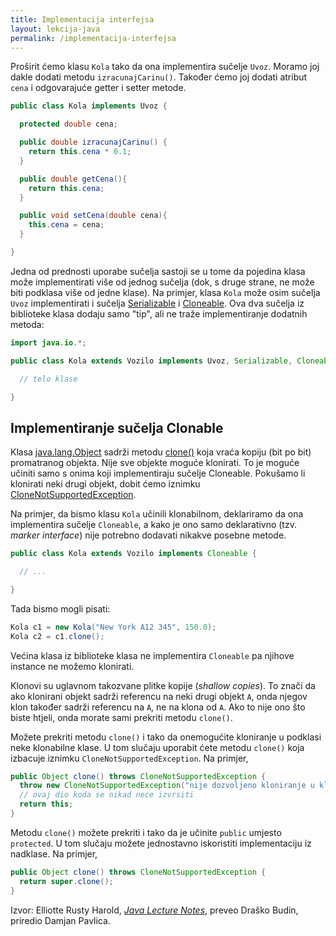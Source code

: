 ```yaml
---
title: Implementacija interfejsa
layout: lekcija-java
permalink: /implementacija-interfejsa
---
```


Proširit ćemo klasu `Kola` tako da ona implementira sučelje `Uvoz`. Moramo joj dakle dodati metodu `izracunajCarinu()`. Također ćemo joj dodati atribut `cena` i odgovarajuće getter i setter metode.

```java
public class Kola implements Uvoz {

  protected double cena;

  public double izracunajCarinu() {
    return this.cena * 0.1;
  }

  public double getCena(){
    return this.cena;
  }

  public void setCena(double cena){
    this.cena = cena;
  }

}
```

Jedna od prednosti uporabe sučelja sastoji se u tome da pojedina klasa može implementirati više od jednog sučelja (dok, s druge strane, ne može biti podklasa više od jedne klase). Na primjer, klasa `Kola` može osim sučelja `Uvoz` implementirati i sučelja [Serializable](https://docs.oracle.com/javase/7/docs/api/java/io/Serializable.html) i [Cloneable](https://docs.oracle.com/javase/7/docs/api/java/lang/Cloneable.html). Ova dva sučelja iz biblioteke klasa dodaju samo "tip", ali ne traže implementiranje dodatnih metoda:

```java
import java.io.*;

public class Kola extends Vozilo implements Uvoz, Serializable, Cloneable {

  // telo klase

}
```

## Implementiranje sučelja Clonable

Klasa [java.lang.Object](https://docs.oracle.com/javase/7/docs/api/java/lang/Object.html) sadrži metodu [clone()](https://docs.oracle.com/javase/7/docs/api/java/lang/Object.html#clone()) koja vraća kopiju (bit po bit) promatranog objekta. Nije sve objekte moguće klonirati. To je moguće učiniti samo s onima koji implementiraju sučelje Cloneable. Pokušamo li klonirati neki drugi objekt, dobit ćemo iznimku [CloneNotSupportedException](https://docs.oracle.com/javase/7/docs/api/java/lang/CloneNotSupportedException.html).

Na primjer, da bismo klasu `Kola` učinili klonabilnom, deklariramo da ona implementira sučelje `Cloneable`, a kako je ono samo deklarativno (tzv. *marker interface*) nije potrebno dodavati nikakve posebne metode.

```java
public class Kola extends Vozilo implements Cloneable {

  // ...

}
```

Tada bismo mogli pisati:

```java
Kola c1 = new Kola("New York A12 345", 150.0);
Kola c2 = c1.clone();
```

Većina klasa iz biblioteke klasa ne implementira `Cloneable` pa njihove instance ne možemo klonirati.

Klonovi su uglavnom takozvane plitke kopije (*shallow copies*). To znači da ako klonirani objekt sadrži referencu na neki drugi objekt `A`, onda njegov klon također sadrži referencu na `A`, ne na klona od `A`. Ako to nije ono što biste htjeli, onda morate sami prekriti metodu `clone()`.

Možete prekriti metodu `clone()` i tako da onemogućite kloniranje u podklasi neke klonabilne klase. U tom slučaju uporabit ćete metodu `clone()` koja izbacuje iznimku `CloneNotSupportedException`. Na primjer,

```java
public Object clone() throws CloneNotSupportedException {
  throw new CloneNotSupportedException("nije dozvoljeno kloniranje u klasi SlowCar");
  // ovaj dio koda se nikad nece izvrsiti
  return this;
}
```

Metodu `clone()` možete prekriti i tako da je učinite `public` umjesto `protected`. U tom slučaju možete jednostavno iskoristiti implementaciju iz nadklase. Na primjer,

```java
public Object clone() throws CloneNotSupportedException {
  return super.clone();
}
```


Izvor: Elliotte Rusty Harold, *[Java Lecture Notes](//www.cafeaulait.org/course/index.html)*, preveo Draško Budin, priredio Damjan Pavlica.
